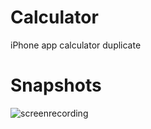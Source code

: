 # Calculator
iPhone app calculator duplicate

# Snapshots
![screenrecording](https://user-images.githubusercontent.com/54782664/90597626-5bd92680-e1a6-11ea-8bcb-78626b45f0a9.gif)
